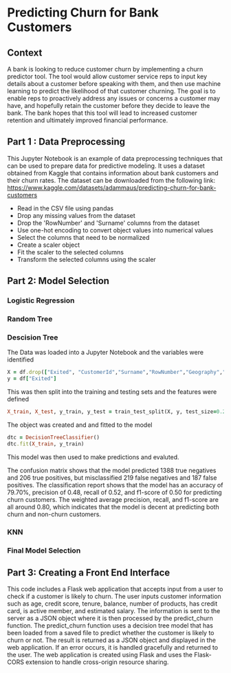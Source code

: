 # Predicting Churn for Bank Customers

## Context
A bank is looking to reduce customer churn by implementing a churn predictor tool. The tool would allow customer service reps to input key details about a customer before speaking with them, and then use machine learning to predict the likelihood of that customer churning. The goal is to enable reps to proactively address any issues or concerns a customer may have, and hopefully retain the customer before they decide to leave the bank. The bank hopes that this tool will lead to increased customer retention and ultimately improved financial performance.


## Part 1 : Data Preprocessing
This Jupyter Notebook is an example of data preprocessing techniques that can be used to prepare data for predictive modeling. It uses a dataset obtained from Kaggle that contains information about bank customers and their churn rates. The dataset can be downloaded from the following link: https://www.kaggle.com/datasets/adammaus/predicting-churn-for-bank-customers

- Read in the CSV file using pandas
- Drop any missing values from the dataset
- Drop the 'RowNumber' and 'Surname' columns from the dataset
- Use one-hot encoding to convert object values into numerical values
- Select the columns that need to be normalized
- Create a scaler object
- Fit the scaler to the selected columns
- Transform the selected columns using the scaler

## Part 2: Model Selection 

### Logistic Regression

### Random Tree

### Descision Tree
The Data was loaded into a Jupyter Notebook and the variables were identified 

```ruby
X = df.drop(["Exited", "CustomerId","Surname","RowNumber","Geography","Gender"], axis=1)
y = df["Exited"]
```
This was then split into the training and testing sets and the features were defined

```ruby
X_train, X_test, y_train, y_test = train_test_split(X, y, test_size=0.2, random_state=42)
```
The object was created and and fitted to the model

```ruby
dtc = DecisionTreeClassifier()
dtc.fit(X_train, y_train)
```
This model was then used to make predictions and evaluted. 

The confusion matrix shows that the model predicted 1388 true negatives and 206 true positives, but misclassified 219 false negatives and 187 false positives. The classification report shows that the model has an accuracy of 79.70%, precision of 0.48, recall of 0.52, and f1-score of 0.50 for predicting churn customers. The weighted average precision, recall, and f1-score are all around 0.80, which indicates that the model is decent at predicting both churn and non-churn customers.

### KNN

### Final Model Selection 

## Part 3: Creating a Front End Interface 
This code includes a Flask web application that accepts input from a user to check if a customer is likely to churn. The user inputs customer information such as age, credit score, tenure, balance, number of products, has credit card, is active member, and estimated salary. The information is sent to the server as a JSON object where it is then processed by the predict_churn function. The predict_churn function uses a decision tree model that has been loaded from a saved file to predict whether the customer is likely to churn or not. The result is returned as a JSON object and displayed in the web application. If an error occurs, it is handled gracefully and returned to the user. The web application is created using Flask and uses the Flask-CORS extension to handle cross-origin resource sharing.






